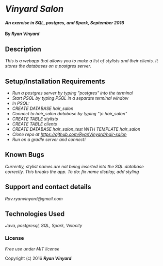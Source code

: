 # _Vinyard Salon_

#### _An exercise in SQL, postgres, and Spark, September 2016_

#### By _**Ryan Vinyard**_

## Description

_This is a webapp that allows you to make a list of stylists and their clients. It stores the databases on a postgres server._

## Setup/Installation Requirements

* _Run a postgres server by typing "postgres" into the terminal_
* _Start PSQL by typing PSQL in a separate terminal window_
* _In PSQL:_
* _CREATE DATABASE hair_salon_
* _Connect to hair_salon database by typing "\c hair_salon"_
* _CREATE TABLE stylists_
* _CREATE TABLE clients_
* _CREATE DATABASE hair_salon_test WITH TEMPLATE hair_salon_
* _Clone repo at https://github.com/RyanVinyard/hair-salon_
* _Run on a gradle server and connect!_

## Known Bugs

_Currently, stylist names are not being inserted into the SQL database correctly. This breaks the app. To do: fix name display, add styling_

## Support and contact details

_Rav.ryanvinyard@gmail.com_

## Technologies Used

_Java, postgresql, SQL, Spark, Velocity_

### License

*Free use under MIT license*

Copyright (c) 2016 **_Ryan Vinyard_**
